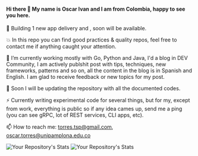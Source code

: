 #### Hi there 👋 My name is Oscar Ivan and I am from Colombia, happy to see you here.

🚀 Building 1 new app delivery and , soon will be available.

💥 In this repo you can find good practices & quality repos, feel free to contact me if anything caught your attention.

🔭 I’m currently working mostly with Go, Python and Java, I'd a blog in DEV Community, I am actively publshit post with tips, techniques, new frameworks, patterns and so on, all the content in the blog is in Spanish and English. I am glad to receive feedback or new topics for my post.

🌱 Soon I will be updating the repository with all the documented codes.

⚡ Currently writing experimental code for several things, but for my, except from work, everything is public so if any idea cames up, send me a ping (you can see gRPC, lot of REST services, CLI apps, etc).

📫 How to reach me: torres.tsp@gmail.com, oscar.torres@unipamplona.edu.co

<!--
**oscarivantl/oscarivantl** is a ✨ _special_ ✨ repository because its `README.md` (this file) appears on your GitHub profile.

Here are some ideas to get you started:

- 🔭 I’m currently working on ...
- 🌱 I’m currently learning ...
- 👯 I’m looking to collaborate on ...
- 🤔 I’m looking for help with ...
- 💬 Ask me about ...
- 📫 How to reach me: ...
- 😄 Pronouns: ...
- ⚡ Fun fact: ...
-->

![Your Repository's Stats](https://github-readme-stats.vercel.app/api?username=oscarivantl&show_icons=true)
![Your Repository's Stats](https://github-readme-stats.vercel.app/api/top-langs/?username=oscarivantl&theme=blue-green)
